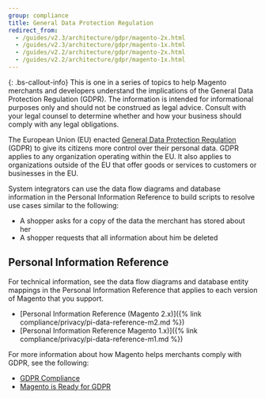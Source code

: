 ```yaml
---
group: compliance
title: General Data Protection Regulation
redirect_from:
  - /guides/v2.3/architecture/gdpr/magento-2x.html
  - /guides/v2.3/architecture/gdpr/magento-1x.html
  - /guides/v2.2/architecture/gdpr/magento-2x.html
  - /guides/v2.2/architecture/gdpr/magento-1x.html
---
```


{: .bs-callout-info}
This is one in a series of topics to help Magento merchants and developers understand the implications of the General Data Protection Regulation (GDPR). The information is intended for informational purposes only and should not be construed as legal advice. Consult with your legal counsel to determine whether and how your business should comply with any legal obligations.

The European Union (EU) enacted [General Data Protection Regulation](https://ec.europa.eu/info/law/law-topic/data-protection_en) (GDPR) to give its citizens more control over their personal data. GDPR applies to any organization operating within the EU. It also applies to organizations outside of the EU that offer goods or services to customers or businesses in the EU.

System integrators can use the data flow diagrams and database information in the Personal Information Reference to build scripts to resolve use cases similar to the following:

-  A shopper asks for a copy of the data the merchant has stored about her
-  A shopper requests that all information about him be deleted

## Personal Information Reference

For technical information, see the data flow diagrams and database entity mappings in the Personal Information Reference that applies to each version of Magento that you support.

-  [Personal Information Reference (Magento 2.x)]({% link compliance/privacy/pi-data-reference-m2.md %})
-  [Personal Information Reference Magento 1.x)]({% link compliance/privacy/pi-data-reference-m1.md %})

For more information about how Magento helps merchants comply with GDPR, see the following:

-  [GDPR Compliance](https://docs.magento.com/m2/ee/user_guide/stores/compliance-gdpr.html)
-  [Magento is Ready for GDPR](https://magento.com/gdpr)
